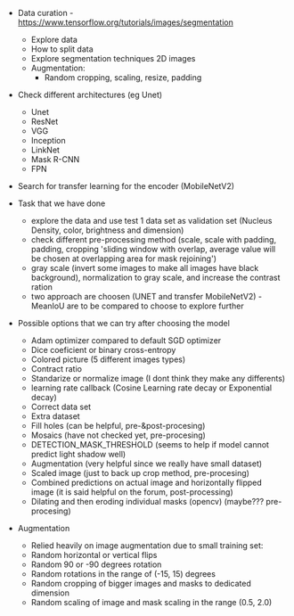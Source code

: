 - Data curation - https://www.tensorflow.org/tutorials/images/segmentation
  - Explore data
  - How to split data
  - Explore segmentation techniques 2D images
  - Augmentation:
    - Random cropping, scaling, resize, padding
- Check different architectures (eg Unet)
  - Unet
  - ResNet
  - VGG
  - Inception
  - LinkNet
  - Mask R-CNN
  - FPN
- Search for transfer learning for the encoder (MobileNetV2)

- Task that we have done
  - explore the data and use test 1 data set as validation set (Nucleus Density, color, brightness and dimension)
  - check different pre-processing method (scale, scale with padding, padding, cropping 'sliding window with overlap, average value will be chosen at overlapping area for mask rejoining')
  - gray scale (invert some images to make all images have black background), normalization to gray scale, and increase the contrast ration
  - two approach are choosen (UNET and transfer MobileNetV2) - MeanIoU are to be compared to choose to explore further

- Possible options that we can try after choosing the model
  - Adam optimizer compared to default SGD optimizer
  - Dice coeficient or binary cross-entropy
  - Colored picture (5 different images types)
  - Contract ratio
  - Standarize or normalize image (I dont think they make any differents)
  - learning rate callback (Cosine Learning rate decay or Exponential decay)
  - Correct data set
  - Extra dataset
  - Fill holes (can be helpful, pre-&post-procesing)
  - Mosaics (have not checked yet, pre-procesing)
  - DETECTION_MASK_THRESHOLD (seems to help if model cannot predict light shadow well)
  - Augmentation (very helpful since we really have small dataset)
  - Scaled image (just to back up crop method, pre-procesing)
  - Combined predictions on actual image and horizontally flipped image (it is said helpful on the forum, post-processing)
  - Dilating and then eroding individual masks (opencv) (maybe??? pre-procesing)

- Augmentation
  - Relied heavily on image augmentation due to small training set:
  - Random horizontal or vertical flips
  - Random 90 or -90 degrees rotation
  - Random rotations in the range of (-15, 15) degrees
  - Random cropping of bigger images and masks to dedicated dimension
  - Random scaling of image and mask scaling in the range (0.5, 2.0)
